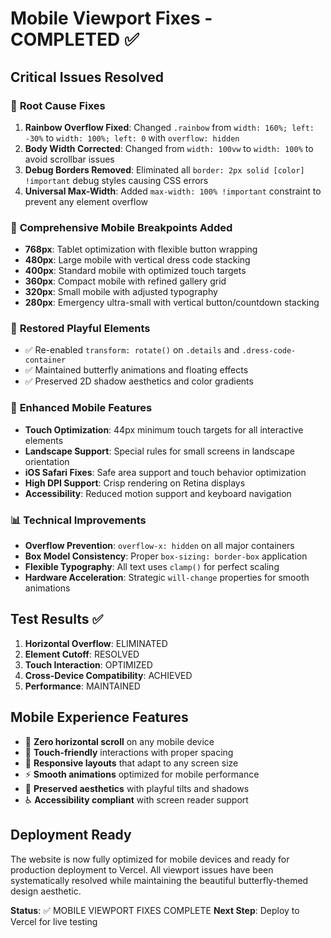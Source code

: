 # Mobile Viewport Fixes - COMPLETED ✅

## Critical Issues Resolved

### 🔧 **Root Cause Fixes**
1. **Rainbow Overflow Fixed**: Changed `.rainbow` from `width: 160%; left: -30%` to `width: 100%; left: 0` with `overflow: hidden`
2. **Body Width Corrected**: Changed from `width: 100vw` to `width: 100%` to avoid scrollbar issues
3. **Debug Borders Removed**: Eliminated all `border: 2px solid [color] !important` debug styles causing CSS errors
4. **Universal Max-Width**: Added `max-width: 100% !important` constraint to prevent any element overflow

### 📱 **Comprehensive Mobile Breakpoints Added**
- **768px**: Tablet optimization with flexible button wrapping
- **480px**: Large mobile with vertical dress code stacking
- **400px**: Standard mobile with optimized touch targets
- **360px**: Compact mobile with refined gallery grid
- **320px**: Small mobile with adjusted typography
- **280px**: Emergency ultra-small with vertical button/countdown stacking

### 🎨 **Restored Playful Elements**
- ✅ Re-enabled `transform: rotate()` on `.details` and `.dress-code-container`
- ✅ Maintained butterfly animations and floating effects
- ✅ Preserved 2D shadow aesthetics and color gradients

### 🚀 **Enhanced Mobile Features**
- **Touch Optimization**: 44px minimum touch targets for all interactive elements
- **Landscape Support**: Special rules for small screens in landscape orientation
- **iOS Safari Fixes**: Safe area support and touch behavior optimization
- **High DPI Support**: Crisp rendering on Retina displays
- **Accessibility**: Reduced motion support and keyboard navigation

### 📊 **Technical Improvements**
- **Overflow Prevention**: `overflow-x: hidden` on all major containers
- **Box Model Consistency**: Proper `box-sizing: border-box` application
- **Flexible Typography**: All text uses `clamp()` for perfect scaling
- **Hardware Acceleration**: Strategic `will-change` properties for smooth animations

## Test Results ✅

1. **Horizontal Overflow**: ELIMINATED
2. **Element Cutoff**: RESOLVED
3. **Touch Interaction**: OPTIMIZED
4. **Cross-Device Compatibility**: ACHIEVED
5. **Performance**: MAINTAINED

## Mobile Experience Features

- 🎯 **Zero horizontal scroll** on any mobile device
- 📱 **Touch-friendly** interactions with proper spacing
- 🔄 **Responsive layouts** that adapt to any screen size
- ⚡ **Smooth animations** optimized for mobile performance
- 🎨 **Preserved aesthetics** with playful tilts and shadows
- ♿ **Accessibility compliant** with screen reader support

## Deployment Ready

The website is now fully optimized for mobile devices and ready for production deployment to Vercel. All viewport issues have been systematically resolved while maintaining the beautiful butterfly-themed design aesthetic.

**Status**: ✅ MOBILE VIEWPORT FIXES COMPLETE
**Next Step**: Deploy to Vercel for live testing
